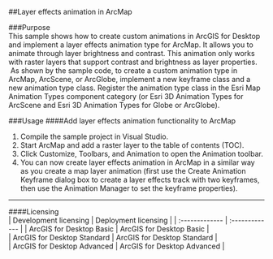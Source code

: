 ##Layer effects animation in ArcMap

###Purpose  
This sample shows how to create custom animations in ArcGIS for Desktop and implement a layer effects animation type for ArcMap. It allows you to animate through layer brightness and contrast. This animation only works with raster layers that support contrast and brightness as layer properties.  As shown by the sample code, to create a custom animation type in ArcMap, ArcScene, or ArcGlobe, implement a new keyframe class and a new animation type class. Register the animation type class in the Esri Map Animation Types component category (or Esri 3D Animation Types for ArcScene and Esri 3D Animation Types for Globe or ArcGlobe).  


###Usage
####Add layer effects animation functionality to ArcMap  
1. Compile the sample project in Visual Studio.  
1. Start ArcMap and add a raster layer to the table of contents (TOC).  
1. Click Customize, Toolbars, and Animation to open the Animation toolbar.  
1. You can now create layer effects animation in ArcMap in a similar way as you create a map layer animation (first use the Create Animation Keyframe dialog box to create a layer effects track with two keyframes, then use the Animation Manager to set the keyframe properties).  









---------------------------------

####Licensing  
| Development licensing | Deployment licensing | 
| :------------- | :------------- | 
| ArcGIS for Desktop Basic | ArcGIS for Desktop Basic |  
| ArcGIS for Desktop Standard | ArcGIS for Desktop Standard |  
| ArcGIS for Desktop Advanced | ArcGIS for Desktop Advanced |  


